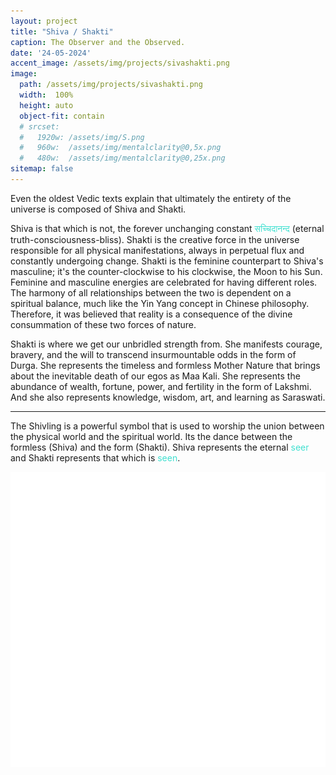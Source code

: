 ```yaml
---
layout: project
title: "Shiva / Shakti"
caption: The Observer and the Observed.
date: '24-05-2024'
accent_image: /assets/img/projects/sivashakti.png   
image: 
  path: /assets/img/projects/sivashakti.png
  width:  100%
  height: auto
  object-fit: contain
  # srcset: 
  #   1920w: /assets/img/S.png
  #   960w:  /assets/img/mentalclarity@0,5x.png
  #   480w:  /assets/img/mentalclarity@0,25x.png
sitemap: false
---
```


Even the oldest Vedic texts explain that ultimately the entirety of the universe is composed of Shiva and Shakti.

Shiva is that which is not, the forever unchanging constant <span style="color:turquoise">सच्चिदानन्द</span> (eternal truth-consciousness-bliss). Shakti is the creative force in the universe responsible for all physical manifestations, always in perpetual flux and constantly undergoing change. Shakti is the feminine counterpart to Shiva's masculine; it's the counter-clockwise to his clockwise, the Moon to his Sun. Feminine and masculine energies are celebrated for having different roles. The harmony of all relationships between the two is dependent on a spiritual balance, much like the Yin Yang concept in Chinese philosophy. Therefore, it was believed that reality is a consequence of the divine consummation of these two forces of nature.

Shakti is where we get our unbridled strength from. She manifests courage, bravery, and the will to transcend insurmountable odds in the form of Durga. She represents the timeless and formless Mother Nature that brings about the inevitable death of our egos as Maa Kali. She represents the abundance of wealth, fortune, power, and fertility in the form of Lakshmi. And she also represents knowledge, wisdom, art, and learning as Saraswati. 

---

 The Shivling is a powerful symbol that is used to worship the union between the physical world and the spiritual world. Its the dance between the formless (Shiva) and the form (Shakti). Shiva represents the eternal <span style="color:turquoise">seer</span> and Shakti represents that which is <span style="color:turquoise">seen</span>.

<p align="center">
  <img src="/assets/img/projects/Shivalinga_symbol.svg" alt="alt text">
</p>


